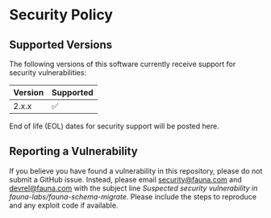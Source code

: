 # Security Policy

## Supported Versions

The following versions of this software currently receive support for
security vulnerabilities:

| Version | Supported          |
| ------- | ------------------ |
| 2.x.x   | :white_check_mark: |

End of life (EOL) dates for security support will be posted here.

## Reporting a Vulnerability

If you believe you have found a vulnerability in this repository, please
do not submit a GitHub issue. Instead, please email security@fauna.com and
devrel@fauna.com with the subject line _Suspected security vulnerability
in fauna-labs/fauna-schema-migrate_. Please include the steps
to reproduce and any exploit code if available.
